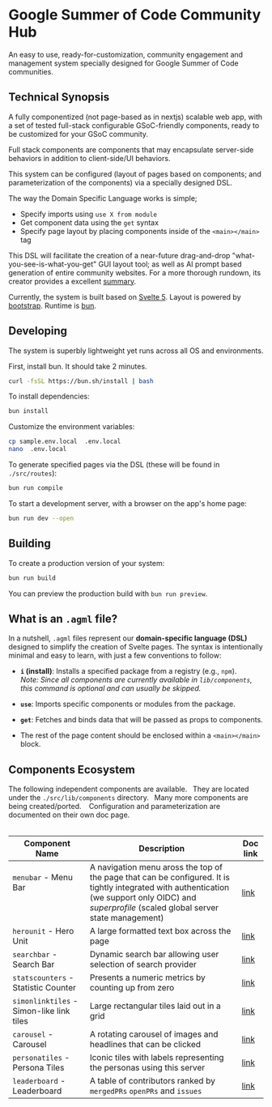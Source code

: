 # Google Summer of Code Community Hub

An easy to use, ready-for-customization, community engagement and management system specially designed for Google Summer of Code communities.

## Technical Synopsis

A fully componentized (not page-based as in nextjs) scalable web app, with a set of tested full-stack configurable GSoC-friendly components, ready to be customized for your GSoC community.

Full stack components are components that may encapsulate server-side behaviors in addition to client-side/UI behaviors.

This system can be configured (layout of pages based on components; and parameterization of the components) via a specially designed DSL.

The way the Domain Specific Language works is simple;

- Specify imports using `use X from module`
- Get component data using the `get` syntax
- Specify page layout by placing components inside of the `<main></main>` tag

This DSL will facilitate the creation of a near-future drag-and-drop "what-you-see-is-what-you-get" GUI layout tool; as well as AI prompt based generation of entire community websites. For a more thorough rundown, its creator provides a excellent [summary](https://github.com/anjy7/Google-Summer-of-Code).

Currently, the system is built based on [Svelte 5](https://github.com/sveltejs/svelte). Layout is powered by [bootstrap](https://github.com/twbs/bootstrap). Runtime is [bun](https://github.com/oven-sh/bun).

## Developing

The system is superbly lightweight yet runs across all OS and environments.

First, install bun. It should take 2 minutes.

```bash
curl -fsSL https://bun.sh/install | bash
```

To install dependencies:

```bash
bun install
```

Customize the environment variables:

```bash
cp sample.env.local  .env.local
nano  .env.local
```

To generate specified pages via the DSL (these will be found in `./src/routes`):

```bash
bun run compile
```

To start a development server, with a browser on the app's home page:

```bash
bun run dev --open
```

## Building

To create a production version of your system:

```bash
bun run build
```

You can preview the production build with `bun run preview`.

## What is an `.agml` file?

In a nutshell, `.agml` files represent our **domain-specific language (DSL)** designed to simplify the creation of Svelte pages. The syntax is intentionally minimal and easy to learn, with just a few conventions to follow:

- **`i` (install)**: Installs a specified package from a registry (e.g., `npm`).  
  _Note: Since all components are currently available in `lib/components`, this command is optional and can usually be skipped._

- **`use`**: Imports specific components or modules from the package.

- **`get`**: Fetches and binds data that will be passed as props to components.

- The rest of the page content should be enclosed within a `<main></main>` block.

## Components Ecosystem

The following independent components are available.&ensp; They are located under the `./src/lib/components` directory.&ensp; Many more components are being created/ported. &ensp; Configuration and parameterization are documented on their own doc page.
<br/>
<br/>

| Component Name                           | Description                                                                                                                                                                                        | Doc link                         |
| ---------------------------------------- | -------------------------------------------------------------------------------------------------------------------------------------------------------------------------------------------------- | -------------------------------- |
| `menubar` - Menu Bar<br/><br/><br/>      | A navigation menu aross the top of the page that can be configured. It is tightly integrated with authentication (we support only OIDC) and _superprofile_ (scaled global server state management) | [link](./docs/menubar.md)        |
| `herounit` - Hero Unit                   | A large formatted text box across the page                                                                                                                                                         | [link](./docs/herounit.md)       |
| `searchbar` - Search Bar                 | Dynamic search bar allowing user selection of search provider                                                                                                                                      | [link](./docs/searchbar.md)      |
| `statscounters` - Statistic Counter      | Presents a numeric metrics by counting up from zero                                                                                                                                                | [link](./docs/statscounters.md)  |
| `simonlinktiles` - Simon-like link tiles | Large rectangular tiles laid out in a grid                                                                                                                                                         | [link](./docs/simonlinktiles.md) |
| `carousel` - Carousel                    | A rotating carousel of images and headlines that can be clicked                                                                                                                                    | [link](./docs/carousel.md)       |
| `personatiles` - Persona Tiles           | Iconic tiles with labels representing the personas using this server                                                                                                                               | [link](./docs/personatiles.md)   |
| `leaderboard` - Leaderboard              | A table of contributors ranked by `mergedPRs` `openPRs` and `issues`                                                                                                                               | [link](./docs/leaderboard.md)    |
